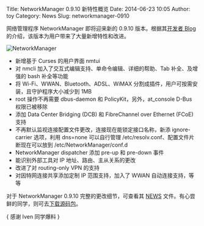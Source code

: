 Title: NetworkManager 0.9.10 新特性概览
Date: 2014-06-23 10:05
Author: toy
Category: News
Slug: networkmanager-0910

网络管理程序 NetworkManager 即将迎来新的 0.9.10 版本。根据其[开发者 Blog][b] 的介绍，该版本为用户带来了大量新增特性和改进。

![NetworkManager](https://linuxtoy.org/img/2014/06/nmtui.png)

* 新增基于 Curses 的用户界面 nmtui  
* 对 nmcli 加入了交互式编辑支持、单命令编辑、详细的帮助、Tab 补全、及增强的 bash 补全等功能  
* 将 Wi-Fi、WWAN、Bluetooth、ADSL、WiMAX 分割成插件，用户可按需安装，且守护程序大小减少到 1MB  
* root 操作不再需要 dbus-daemon 和 PolicyKit，另外，at\_console D-Bus 权限已被移除  
* 添加 Data Center Bridging (DCB) 和 FibreChannel over Ethernet (FCoE) 支持  
* 不再默认监视连接配置文件更改，连接现在能锁定接口名称，新添 ignore-carrier 选项，利用 dns=none 可以自行管理 /etc/resolv.conf、配置文件片断现在可以放到 /etc/NetworkManager/conf.d  
* NetworkManager dispatcher 添加 pre-up 和 pre-down 事件  
* 能识别外部工具对 IP 地址、路由、主从关系的更改  
* 改进了对 routing-only VPN 的支持  
* 对因特网连接共享添加定制 IP 范围支持，加入了 WWAN 自动连接支持，等等

对于 NetworkManager 0.9.10 完整的更改细节，可查看其 [NEWS][n] 文件。有心尝鲜的同学，则可去[下载源码包][d]。

[b]: http://blogs.gnome.org/dcbw/2014/06/20/well-build-a-dream-house-of-net/  
[n]: http://cgit.freedesktop.org/NetworkManager/NetworkManager/plain/NEWS?h=nm-0-9-10  
[d]: http://ftp.gnome.org/pub/gnome/sources/NetworkManager/0.9/

{ 感谢 Iven 同学爆料 }
